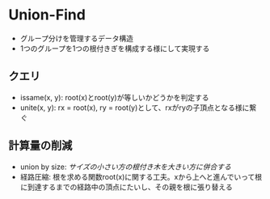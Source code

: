 # Union-Find
* グループ分けを管理するデータ構造
* 1つのグループを1つの根付きぎを構成する様にして実現する
## クエリ
* issame(x, y): root(x)とroot(y)が等しいかどうかを判定する
* unite(x, y): rx = root(x), ry = root(y)として、rxがryの子頂点となる様に繋ぐ

## 計算量の削減
* union by size: *サイズの小さい方の根付き木を大きい方に併合する*
* 経路圧縮: 根を求める関数root(x)に関する工夫。xから上へと進んでいって根に到達するまでの経路中の頂点にたいし、その親を根に張り替える

